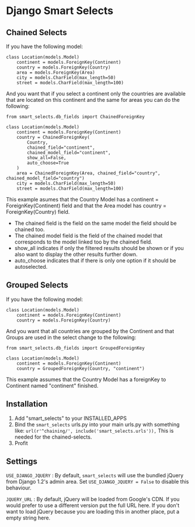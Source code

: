 Django Smart Selects
====================


Chained Selects
---------------

If you have the following model:

	class Location(models.Model)
		continent = models.ForeignKey(Continent)
		country = models.ForeignKey(Country)
		area = models.ForeignKey(Area)
		city = models.CharField(max_length=50)
		street = models.CharField(max_length=100)

And you want that if you select a continent only the countries are available that are located on this continent and the same for areas
you can do the following:

    from smart_selects.db_fields import ChainedForeignKey

	class Location(models.Model)
		continent = models.ForeignKey(Continent)
		country = ChainedForeignKey(
			Country,
			chained_field="continent",
			chained_model_field="continent",
			show_all=False,
			auto_choose=True
		)
		area = ChainedForeignKey(Area, chained_field="country", chained_model_field="country")
		city = models.CharField(max_length=50)
		street = models.CharField(max_length=100)

This example asumes that the Country Model has a continent = ForeignKey(Continent) field
and that the Area model has country = ForeignKey(Country) field.

- The chained field is the field on the same model the field should be chained too.
- The chained model field is the field of the chained model that corresponds to the model linked too by the chained field.
- show_all indicates if only the filtered results should be shown or if you also want to display the other results further down.
- auto_choose indicates that if there is only one option if it should be autoselected.

Grouped Selects
---------------

If you have the following model:

	class Location(models.Model)
		continent = models.ForeignKey(Continent)
		country = models.ForeignKey(Country)

And you want that all countries are grouped by the Continent and that <opt> Groups are used in the select change to the following:

    from smart_selects.db_fields import GroupedForeignKey

	class Location(models.Model)
		continent = models.ForeignKey(Continent)
		country = GroupedForeignKey(Country, "continent")

This example assumes that the Country Model has a foreignKey to Continent named "continent"
finished.



Installation
------------

1. Add "smart\_selects" to your INSTALLED\_APPS
2. Bind the `smart_selects` urls.py into your main urls.py with something like: `url(r'^chaining/', include('smart_selects.urls')),`
   This is needed for the chained-selects.
3. Profit


Settings
--------

`USE_DJANGO_JQUERY`
:   By default, `smart_selects` will use the bundled jQuery from Django 1.2's
    admin area. Set `USE_DJANGO_JQUERY = False` to disable this behaviour.

`JQUERY_URL`
:   By default, jQuery will be loaded from Google's CDN. If you would prefer to
    use a different version put the full URL here. If you don't want to load jQuery
    because you are loading this in another place, put a empty string here.